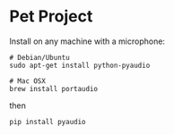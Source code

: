 # Pet Project

Install on any machine with a microphone:

```
# Debian/Ubuntu
sudo apt-get install python-pyaudio
```

```
# Mac OSX
brew install portaudio
```

then

```
pip install pyaudio
```
